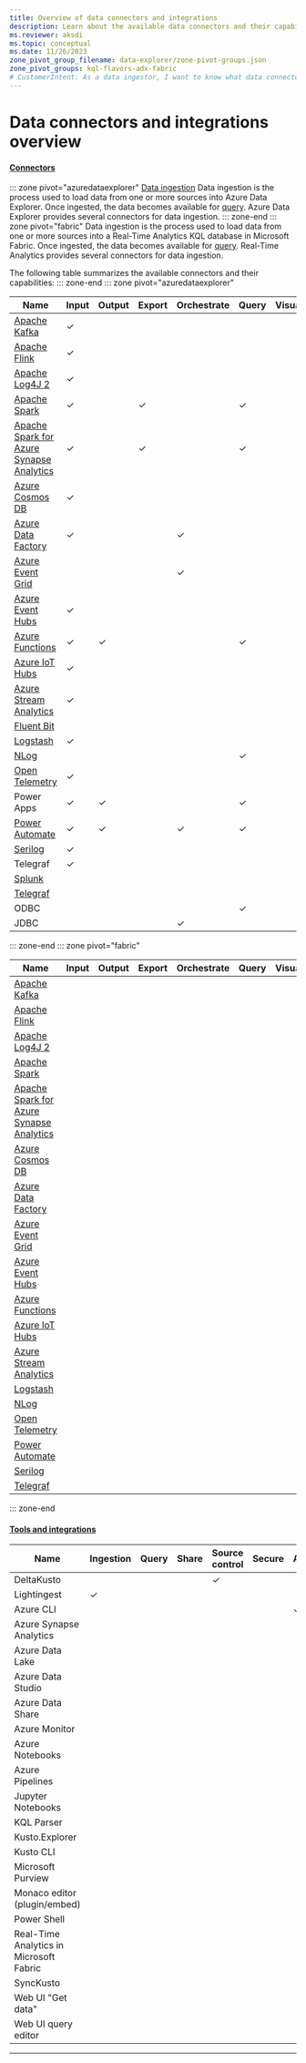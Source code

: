 ```yaml
---
title: Overview of data connectors and integrations
description: Learn about the available data connectors and their capabilities.
ms.reviewer: aksdi
ms.topic: conceptual
ms.date: 11/26/2023
zone_pivot_group_filename: data-explorer/zone-pivot-groups.json
zone_pivot_groups: kql-flavors-adx-fabric
# CustomerIntent: As a data ingestor, I want to know what data connectors are available, so that I can choose the right one for my use case.
---
```

# Data connectors and integrations overview

#### [Connectors](#tab/connectors)

::: zone pivot="azuredataexplorer"
[Data ingestion](ingest-data-overview.md) Data ingestion is the process used to load data from one or more sources into Azure Data Explorer. Once ingested, the data becomes available for [query](kusto/query/index.md). Azure Data Explorer provides several connectors for data ingestion.
::: zone-end
::: zone pivot="fabric"
Data ingestion is the process used to load data from one or more sources into a Real-Time Analytics KQL database in Microsoft Fabric. Once ingested, the data becomes available for [query](kusto/query/index.md?context=/fabric/context/context-rta&pivots=fabric). Real-Time Analytics provides several connectors for data ingestion.

The following table summarizes the available connectors and their capabilities:
::: zone-end
::: zone pivot="azuredataexplorer"

| Name | Input | Output | Export | Orchestrate | Query | Visualize |
|--|--|--|--|--|--|--|
| [Apache Kafka](#apache-kafka) | &check; | | | | | |
| [Apache Flink](#apache-flink) | &check; | | | | | |
| [Apache Log4J 2](#apache-log4j-2) | &check;
| [Apache Spark](#apache-spark) |  &check; | | &check; | |&check; | 
| [Apache Spark for Azure Synapse Analytics](#apache-spark-for-azure-synapse-analytics) |  &check; | | &check; | |&check; | 
| [Azure Cosmos DB](#azure-cosmos-db) | &check; |
| [Azure Data Factory](#azure-data-factory) | &check; | | | &check; |
| [Azure Event Grid](#azure-event-grid) | | | | &check; |
| [Azure Event Hubs](#azure-event-hubs) |  &check; |
| [Azure Functions](#azure-functions) | &check; | &check; | | | &check; |
| [Azure IoT Hubs](#azure-iot-hubs) | &check; |
| [Azure Stream Analytics](#azure-stream-analytics) | &check; | 
| [Fluent Bit](#fluent-bit) | 
| [Logstash](#logstash) | &check; |
| [NLog](#nlog) | | | | | &check; |
| [Open Telemetry](#open-telemetry) | &check; |
| Power Apps | &check; | &check; | | | &check; |
| [Power Automate](#power-automate) | &check; | &check; | | &check; | &check; |
| [Serilog](#serilog) | &check; |
| Telegraf | &check; |
| [Splunk](#splunk) | 
| [Telegraf](#telegraf) | 
| ODBC |  | | | | &check; |
| JDBC | | | | &check; |
::: zone-end
::: zone pivot="fabric"



| Name | Input | Output | Export | Orchestrate | Query | Visualize |
|--|--|--|--|--|--|--|
| [Apache Kafka](#apache-kafka) | 
| [Apache Flink](#apache-flink) | 
| [Apache Log4J 2](#apache-log4j-2) | 
| [Apache Spark](#apache-spark) | 
| [Apache Spark for Azure Synapse Analytics](#apache-spark-for-azure-synapse-analytics) | 
| [Azure Cosmos DB](#azure-cosmos-db) | 
| [Azure Data Factory](#azure-data-factory) | 
| [Azure Event Grid](#azure-event-grid) | 
| [Azure Event Hubs](#azure-event-hubs) | 
| [Azure Functions](#azure-functions) | 
| [Azure IoT Hubs](#azure-iot-hubs) | 
| [Azure Stream Analytics](#azure-stream-analytics) | 
| [Logstash](#logstash) | 
| [NLog](#nlog) | 
| [Open Telemetry](#open-telemetry) | 
| [Power Automate](#power-automate) | 
| [Serilog](#serilog) | 
| [Telegraf](#telegraf) | 

::: zone-end

#### [Tools and integrations](#tab/integrations)

| Name | Ingestion | Query | Share | Source control | Secure | Administration |
|--|--|--|--|--|--|--|
| DeltaKusto | | | |&check; | | 
| Lightingest | &check; |
| Azure CLI | | | | | | &check;
| Azure Synapse Analytics |  
| Azure Data Lake |
| Azure Data Studio |
| Azure Data Share |
| Azure Monitor |
| Azure Notebooks |
| Azure Pipelines |
| Jupyter Notebooks |
| KQL Parser |
| Kusto.Explorer |
| Kusto CLI |
| Microsoft Purview |
| Monaco editor (plugin/embed) |
| Power Shell |
| Real-Time Analytics in Microsoft Fabric |
| SyncKusto |
| Web UI "Get data" |
| Web UI query editor |

---
